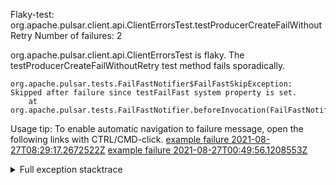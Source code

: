        
Flaky-test: org.apache.pulsar.client.api.ClientErrorsTest.testProducerCreateFailWithoutRetry
Number of failures: 2

org.apache.pulsar.client.api.ClientErrorsTest is flaky. The testProducerCreateFailWithoutRetry test method fails sporadically.

```
org.apache.pulsar.tests.FailFastNotifier$FailFastSkipException: Skipped after failure since testFailFast system property is set.
	at org.apache.pulsar.tests.FailFastNotifier.beforeInvocation(FailFastNotifier.java:88)

```

Usage tip: To enable automatic navigation to failure message, open the following links with CTRL/CMD-click.
[example failure 2021-08-27T08:29:17.2672522Z](https://github.com/apache/pulsar/runs/3441181143?check_suite_focus=true#step:9:1340)
[example failure 2021-08-27T00:49:56.1208553Z](https://github.com/apache/pulsar/runs/3438608157?check_suite_focus=true#step:9:1336)


<details>
<summary>Full exception stacktrace</summary>
<code><pre>
org.apache.pulsar.tests.FailFastNotifier$FailFastSkipException: Skipped after failure since testFailFast system property is set.
	at org.apache.pulsar.tests.FailFastNotifier.beforeInvocation(FailFastNotifier.java:88)

</pre></code>
</details>

